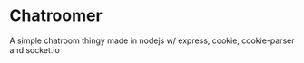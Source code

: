 # Chatroomer
A simple chatroom thingy made in nodejs w/ express, cookie, cookie-parser and socket.io
